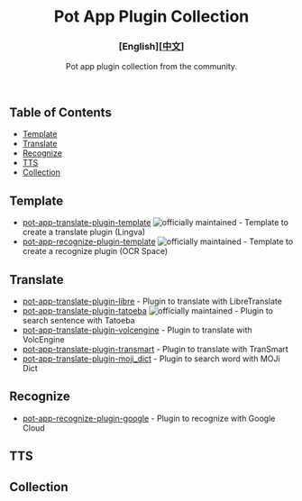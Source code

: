 <div align="center">
<h1>Pot App Plugin Collection</h1>

<h3>[English][<a href='./README.md'>中文</a>]</h3>

Pot app plugin collection from the community.

<br />

</div>

## Table of Contents

- [Template](#template)
- [Translate](#translate)
- [Recognize](#recognize)
- [TTS](#tts)
- [Collection](#collection)

## Template

- [pot-app-translate-plugin-template](https://github.com/pot-app/pot-app-translate-plugin-template) ![officially maintained] - Template to create a translate plugin (Lingva)
- [pot-app-recognize-plugin-template](https://github.com/pot-app/pot-app-recognize-plugin-template) ![officially maintained] - Template to create a recognize plugin (OCR Space)

## Translate

- [pot-app-translate-plugin-libre](https://github.com/Integral-Tech/pot-app-translate-plugin-libre) - Plugin to translate with LibreTranslate
- [pot-app-translate-plugin-tatoeba](https://github.com/pot-app/pot-app-translate-plugin-tatoeba) ![officially maintained] - Plugin to search sentence with Tatoeba
- [pot-app-translate-plugin-volcengine](https://github.com/TechDecryptor/pot-app-translate-plugin-volcengine) - Plugin to translate with VolcEngine
- [pot-app-translate-plugin-transmart](https://github.com/TechDecryptor/pot-app-translate-plugin-transmart) - Plugin to translate with TranSmart
- [pot-app-translate-plugin-moji_dict](https://github.com/TechDecryptor/pot-app-translate-plugin-moji_dict) - Plugin to search word with MOJi Dict

## Recognize

- [pot-app-recognize-plugin-google](https://github.com/Integral-Tech/pot-app-recognize-plugin-google) - Plugin to recognize with Google Cloud

## TTS

## Collection

[officially maintained]: https://img.shields.io/badge/Official-FFC131
[closed source]: https://img.shields.io/badge/Close%20Source-FFC131

